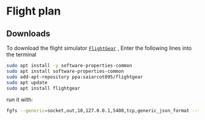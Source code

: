 # Flight plan

## Downloads
To download the flight simulator [`FlightGear`](https://www.flightgear.org/) , Enter the following lines into the terminal

```bash
sudo apt install -y software-properties-common
sudo apt install software-properties-common
sudo add-apt-repository ppa:saiarcot895/flightgear
sudo apt update
sudo apt install flightgear
```

run it with:
```bash
fgfs --generic=socket,out,10,127.0.0.1,5400,tcp,generic_json_format --telnet=socket,in,10,1270.0.1,5402,tcp --httpd=8080
```
